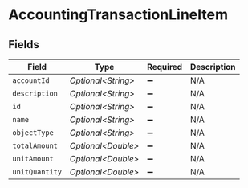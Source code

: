 # AccountingTransactionLineItem


## Fields

| Field               | Type                | Required            | Description         |
| ------------------- | ------------------- | ------------------- | ------------------- |
| `accountId`         | *Optional\<String>* | :heavy_minus_sign:  | N/A                 |
| `description`       | *Optional\<String>* | :heavy_minus_sign:  | N/A                 |
| `id`                | *Optional\<String>* | :heavy_minus_sign:  | N/A                 |
| `name`              | *Optional\<String>* | :heavy_minus_sign:  | N/A                 |
| `objectType`        | *Optional\<String>* | :heavy_minus_sign:  | N/A                 |
| `totalAmount`       | *Optional\<Double>* | :heavy_minus_sign:  | N/A                 |
| `unitAmount`        | *Optional\<Double>* | :heavy_minus_sign:  | N/A                 |
| `unitQuantity`      | *Optional\<Double>* | :heavy_minus_sign:  | N/A                 |